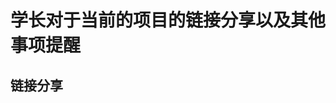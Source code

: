 # 学长对于当前的项目的链接分享以及其他事项提醒

## 链接分享
[indian_license_plate.xml img.png 文件来源]: https://github.com/SarthakV7/AI-based-indian-license-plate-detection



